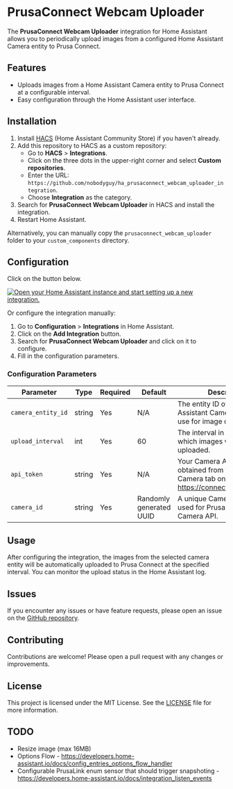 # PrusaConnect Webcam Uploader

The **PrusaConnect Webcam Uploader** integration for Home Assistant allows you to periodically upload images from a configured Home Assistant Camera entity to Prusa Connect.

## Features

- Uploads images from a Home Assistant Camera entity to Prusa Connect at a configurable interval.
- Easy configuration through the Home Assistant user interface.

## Installation

1. Install [HACS](https://hacs.xyz/) (Home Assistant Community Store) if you haven't already.
2. Add this repository to HACS as a custom repository:
   - Go to **HACS** > **Integrations**.
   - Click on the three dots in the upper-right corner and select **Custom repositories**.
   - Enter the URL: `https://github.com/nobodyguy/ha_prusaconnect_webcam_uploader_integration`.
   - Choose **Integration** as the category.
3. Search for **PrusaConnect Webcam Uploader** in HACS and install the integration.
4. Restart Home Assistant.

Alternatively, you can manually copy the `prusaconnect_webcam_uploader` folder to your `custom_components` directory.

## Configuration
Click on the button below.

[![Open your Home Assistant instance and start setting up a new integration.](https://my.home-assistant.io/badges/config_flow_start.svg)](https://my.home-assistant.io/redirect/config_flow_start/?domain=prusaconnect_webcam_uploader)

Or configure the integration manually:

1. Go to **Configuration** > **Integrations** in Home Assistant.
2. Click on the **Add Integration** button.
3. Search for **PrusaConnect Webcam Uploader** and click on it to configure.
4. Fill in the configuration parameters.

### Configuration Parameters

| Parameter          | Type   | Required | Default                                | Description                                                                 |
|--------------------|--------|----------|----------------------------------------|-----------------------------------------------------------------------------|
| `camera_entity_id` | string | Yes      | N/A                                    | The entity ID of the Home Assistant Camera entity to use for image capture. |
| `upload_interval`  | int    | Yes      | 60                                     | The interval in seconds at which images will be uploaded.                  |
| `api_token`        | string | Yes      | N/A                                    | Your Camera API token obtained from your printer's Camera tab on https://connect.prusa3d.com/.                                               |
| `camera_id`        | string | Yes      | Randomly generated UUID | A unique Camera fingerprint used for Prusa Connect Camera API.                       |

## Usage

After configuring the integration, the images from the selected camera entity will be automatically uploaded to Prusa Connect at the specified interval. You can monitor the upload status in the Home Assistant log.

## Issues

If you encounter any issues or have feature requests, please open an issue on the [GitHub repository](https://github.com/username/ha_prusaconnect_webcam_uploader_integration/issues).

## Contributing

Contributions are welcome! Please open a pull request with any changes or improvements.

## License

This project is licensed under the MIT License. See the [LICENSE](LICENSE) file for more information.


## TODO
* Resize image (max 16MB)
* Options Flow - https://developers.home-assistant.io/docs/config_entries_options_flow_handler
* Configurable PrusaLink enum sensor that should trigger snapshoting - https://developers.home-assistant.io/docs/integration_listen_events
